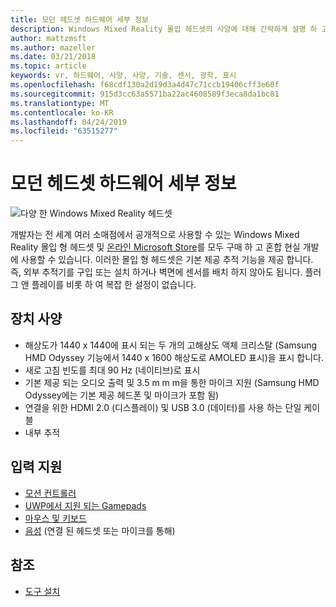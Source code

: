 ```yaml
---
title: 모던 헤드셋 하드웨어 세부 정보
description: Windows Mixed Reality 몰입 헤드셋의 사양에 대해 간략하게 설명 하 고 내부 추적을 사용 하 여 VR를 제공 합니다 (외부 설치 필요 없음).
author: mattzmsft
ms.author: mazeller
ms.date: 03/21/2018
ms.topic: article
keywords: vr, 하드웨어, 사양, 사양, 기술, 센서, 광학, 표시
ms.openlocfilehash: f68cdf130a2d19d3a4d47c71ccb19406cff3e60f
ms.sourcegitcommit: 915d3cc63a5571ba22ac4608589f3eca8da1bc81
ms.translationtype: MT
ms.contentlocale: ko-KR
ms.lasthandoff: 04/24/2019
ms.locfileid: "63515277"
---
```

# <a name="immersive-headset-hardware-details"></a>모던 헤드셋 하드웨어 세부 정보

![다양 한 Windows Mixed Reality 헤드셋](images/MR-headsets.png)

개발자는 전 세계 여러 소매점에서 공개적으로 사용할 수 있는 Windows Mixed Reality 몰입 형 헤드셋 및 [온라인 Microsoft Store](https://www.microsoft.com/store/collections/VRandMixedrealityheadsets)를 모두 구매 하 고 혼합 현실 개발에 사용할 수 있습니다. 이러한 몰입 형 헤드셋은 기본 제공 추적 기능을 제공 합니다. 즉, 외부 추적기를 구입 또는 설치 하거나 벽면에 센서를 배치 하지 않아도 됩니다. 플러그 앤 플레이를 비롯 하 여 복잡 한 설정이 없습니다.

## <a name="device-specifications"></a>장치 사양
* 해상도가 1440 x 1440에 표시 되는 두 개의 고해상도 액체 크리스탈 (Samsung HMD Odyssey 기능에서 1440 x 1600 해상도로 AMOLED 표시)을 표시 합니다.
* 새로 고침 빈도를 최대 90 Hz (네이티브)로 표시
* 기본 제공 되는 오디오 출력 및 3.5 m m m을 통한 마이크 지원 (Samsung HMD Odyssey에는 기본 제공 헤드폰 및 마이크가 포함 됨)
* 연결을 위한 HDMI 2.0 (디스플레이) 및 USB 3.0 (데이터)를 사용 하는 단일 케이블
* 내부 추적

## <a name="input-support"></a>입력 지원
* [모션 컨트롤러](motion-controllers.md)
* [UWP에서 지원 되는 Gamepads](hardware-accessories.md)
* [마우스 및 키보드](hardware-accessories.md)
* [음성](voice-input.md) (연결 된 헤드셋 또는 마이크를 통해)

## <a name="see-also"></a>참조
* [도구 설치](install-the-tools.md)

